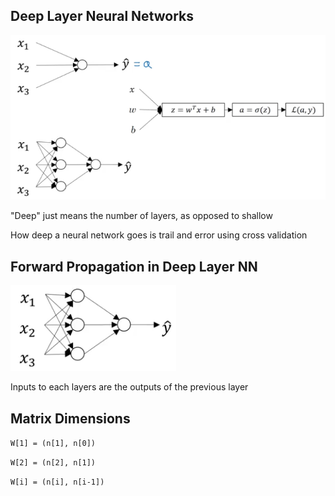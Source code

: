 ## Deep Layer Neural Networks

![alt text][logo1]

[logo1]: 1.png "1"

"Deep" just means the number of layers, as opposed to shallow

How deep a neural network goes is trail and error using cross validation

## Forward Propagation in Deep Layer NN

![alt text][logo2]

[logo2]: 2.png "2"

Inputs to each layers are the outputs of the previous layer

## Matrix Dimensions

`W[1] = (n[1], n[0])`

`W[2] = (n[2], n[1])`

`W[i] = (n[i], n[i-1])`
